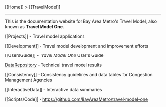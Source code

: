 [[Home]] > [[TravelModel]]

***

This is the documentation website for Bay Area Metro's Travel Model, also known as **Travel Model One**.

[[Projects]] - Travel model applications

[[Development]] - Travel model development and improvement efforts

[[UsersGuide]] - _Travel Model One_ User's Guide

[DataRepository](http://data.mtc.ca.gov/data-repository/) - Technical travel model results

[[Consistency]] - Consistency guidelines and data tables for Congestion Management Agencies

[[InteractiveData]] - Interactive data summaries

[[Scripts/Code]] - https://github.com/BayAreaMetro/travel-model-one